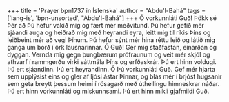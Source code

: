 +++
title = 'Prayer bpn1737 in Íslenska'
author = "Abdu'l-Bahá"
tags = ['lang-is', 'bpn-unsorted', "Abdu'l-Bahá"]
+++
Ó vorkunnláti Guð! Þökk sé Þér að Þú hefur vakið mig og fært mér meðvitund. Þú hefur gefið mér sjáandi auga og heiðrað mig með heyr­andi eyra, leitt mig til ríkis Þíns og leiðbeint mér að vegi Þínum. Þú hefur sýnt mér hina réttu leið og látið mig ganga um borð í örk lausnarinnar. Ó Guð! Ger mig staðfastan, einarðan og dyggan. Vernda mig gegn þungbærum prófraunum og veit mér skjól og athvarf í rammgerðu virki sáttmála Þíns og erfðaskrár. Þú ert hinn voldugi. Þú ert sjá­andinn. Þú ert heyrandinn.
Ó Þú vorkunnláti Guð. Gef mér hjarta sem upp­lýsist eins og gler af ljósi ástar Þinnar, og blás mér í brjóst hugsanir sem geta breytt þessum heimi í rósagarð með úthellingu himneskrar náðar.
Þú ert hinn vorkunnláti og miskunnsami. Þú ert hinn mikli gjafmildi Guð.
